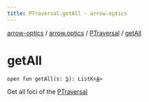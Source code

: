 ```yaml
---
title: PTraversal.getAll - arrow-optics
---
```


[arrow-optics](../../index.html) / [arrow.optics](../index.html) / [PTraversal](index.html) / [getAll](./get-all.html)

# getAll

`open fun getAll(s: `[`S`](index.html#S)`): ListK<`[`A`](index.html#A)`>`

Get all foci of the [PTraversal](index.html)


